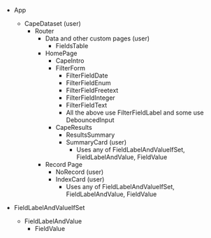 * App
    * CapeDataset (user)
        * Router
            * Data and other custom pages (user)
                * FieldsTable
            * HomePage
                * CapeIntro
                * FilterForm
                    * FilterFieldDate
                    * FilterFieldEnum
                    * FilterFieldFreetext
                    * FilterFieldInteger
                    * FilterFieldText
                    * All the above use FilterFieldLabel and some use DebouncedInput
                * CapeResults
                    * ResultsSummary
                    * SummaryCard (user)
                        * Uses any of FieldLabelAndValueIfSet, FieldLabelAndValue, FieldValue
            * Record Page
                * NoRecord (user)
                * IndexCard (user)
                    * Uses any of FieldLabelAndValueIfSet, FieldLabelAndValue, FieldValue

* FieldLabelAndValueIfSet
    * FieldLabelAndValue
        * FieldValue
